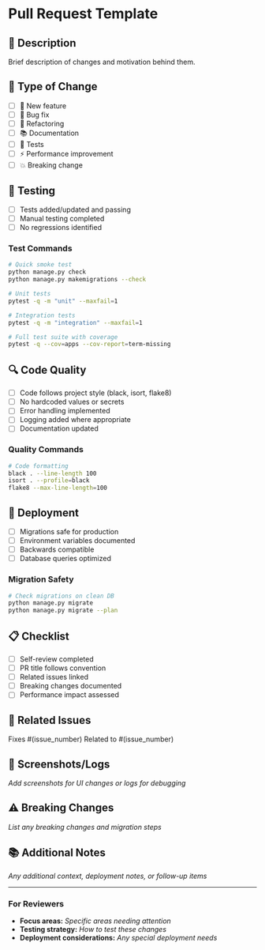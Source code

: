 # Pull Request Template

## 📝 Description
Brief description of changes and motivation behind them.

## 🎯 Type of Change
- [ ] 🚀 New feature
- [ ] 🐛 Bug fix  
- [ ] 🔧 Refactoring
- [ ] 📚 Documentation
- [ ] 🧪 Tests
- [ ] ⚡ Performance improvement
- [ ] 💥 Breaking change

## 🧪 Testing
- [ ] Tests added/updated and passing
- [ ] Manual testing completed
- [ ] No regressions identified

### Test Commands
```bash
# Quick smoke test
python manage.py check
python manage.py makemigrations --check

# Unit tests
pytest -q -m "unit" --maxfail=1

# Integration tests  
pytest -q -m "integration" --maxfail=1

# Full test suite with coverage
pytest -q --cov=apps --cov-report=term-missing
```

## 🔍 Code Quality
- [ ] Code follows project style (black, isort, flake8)
- [ ] No hardcoded values or secrets
- [ ] Error handling implemented
- [ ] Logging added where appropriate
- [ ] Documentation updated

### Quality Commands
```bash
# Code formatting
black . --line-length 100
isort . --profile=black
flake8 --max-line-length=100
```

## 🚢 Deployment
- [ ] Migrations safe for production
- [ ] Environment variables documented
- [ ] Backwards compatible
- [ ] Database queries optimized

### Migration Safety
```bash
# Check migrations on clean DB
python manage.py migrate
python manage.py migrate --plan
```

## 📋 Checklist
- [ ] Self-review completed
- [ ] PR title follows convention
- [ ] Related issues linked
- [ ] Breaking changes documented
- [ ] Performance impact assessed

## 🔗 Related Issues
Fixes #(issue_number)
Related to #(issue_number)

## 📸 Screenshots/Logs
_Add screenshots for UI changes or logs for debugging_

## ⚠️ Breaking Changes
_List any breaking changes and migration steps_

## 📚 Additional Notes
_Any additional context, deployment notes, or follow-up items_

---

### For Reviewers
- **Focus areas:** _Specific areas needing attention_
- **Testing strategy:** _How to test these changes_
- **Deployment considerations:** _Any special deployment needs_